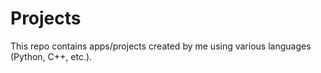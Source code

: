 # Projects
This repo contains apps/projects created by me using various languages (Python, C++, etc.).
